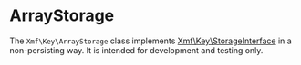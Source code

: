 # ArrayStorage

The `Xmf\Key\ArrayStorage` class implements [Xmf\Key\StorageInterface](storageinterface.md) in a non-persisting way. It is intended for development and testing only.

